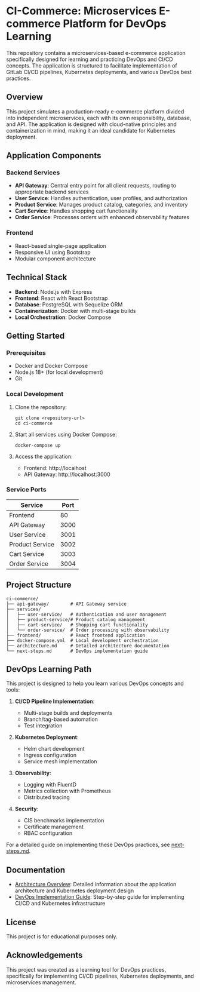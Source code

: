# CI-Commerce: Microservices E-commerce Platform for DevOps Learning

This repository contains a microservices-based e-commerce application specifically designed for learning and practicing DevOps and CI/CD concepts. The application is structured to facilitate implementation of GitLab CI/CD pipelines, Kubernetes deployments, and various DevOps best practices.

## Overview

This project simulates a production-ready e-commerce platform divided into independent microservices, each with its own responsibility, database, and API. The application is designed with cloud-native principles and containerization in mind, making it an ideal candidate for Kubernetes deployment.

## Application Components

### Backend Services

- **API Gateway**: Central entry point for all client requests, routing to appropriate backend services
- **User Service**: Handles authentication, user profiles, and authorization
- **Product Service**: Manages product catalog, categories, and inventory
- **Cart Service**: Handles shopping cart functionality
- **Order Service**: Processes orders with enhanced observability features

### Frontend

- React-based single-page application
- Responsive UI using Bootstrap
- Modular component architecture

## Technical Stack

- **Backend**: Node.js with Express
- **Frontend**: React with React Bootstrap
- **Database**: PostgreSQL with Sequelize ORM
- **Containerization**: Docker with multi-stage builds
- **Local Orchestration**: Docker Compose

## Getting Started

### Prerequisites

- Docker and Docker Compose
- Node.js 18+ (for local development)
- Git

### Local Development

1. Clone the repository:
   ```
   git clone <repository-url>
   cd ci-commerce
   ```

2. Start all services using Docker Compose:
   ```
   docker-compose up
   ```

3. Access the application:
   - Frontend: http://localhost
   - API Gateway: http://localhost:3000

### Service Ports

| Service       | Port |
|---------------|------|
| Frontend      | 80   |
| API Gateway   | 3000 |
| User Service  | 3001 |
| Product Service| 3002 |
| Cart Service  | 3003 |
| Order Service | 3004 |

## Project Structure

```
ci-commerce/
├── api-gateway/        # API Gateway service
├── services/
│   ├── user-service/   # Authentication and user management
│   ├── product-service/# Product catalog management
│   ├── cart-service/   # Shopping cart functionality
│   └── order-service/  # Order processing with observability
├── frontend/           # React frontend application
├── docker-compose.yml  # Local development orchestration
├── architecture.md     # Detailed architecture documentation
└── next-steps.md       # DevOps implementation guide
```

## DevOps Learning Path

This project is designed to help you learn various DevOps concepts and tools:

1. **CI/CD Pipeline Implementation**:
   - Multi-stage builds and deployments
   - Branch/tag-based automation
   - Test integration

2. **Kubernetes Deployment**:
   - Helm chart development
   - Ingress configuration
   - Service mesh implementation

3. **Observability**:
   - Logging with FluentD
   - Metrics collection with Prometheus
   - Distributed tracing

4. **Security**:
   - CIS benchmarks implementation
   - Certificate management
   - RBAC configuration

For a detailed guide on implementing these DevOps practices, see [next-steps.md](next-steps.md).

## Documentation

- [Architecture Overview](architecture.md): Detailed information about the application architecture and Kubernetes deployment design
- [DevOps Implementation Guide](next-steps.md): Step-by-step guide for implementing CI/CD and Kubernetes infrastructure

## License

This project is for educational purposes only.

## Acknowledgements

This project was created as a learning tool for DevOps practices, specifically for implementing CI/CD pipelines, Kubernetes deployments, and microservices management.
